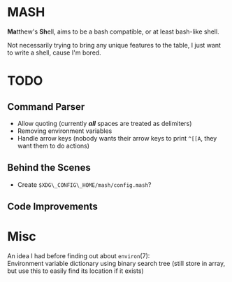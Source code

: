 # MASH
**Ma**tthew's **Sh**ell, aims to be a bash compatible, or at least bash-like shell.

Not necessarily trying to bring any unique features to the table, I just want to write a shell, cause I'm bored.

# TODO

## Command Parser

- Allow quoting (currently ***all*** spaces are treated as delimiters)
- Removing environment variables
- Handle arrow keys (nobody wants their arrow keys to print `^[[A`, they want them to do actions)

## Behind the Scenes

- Create `$XDG\_CONFIG\_HOME/mash/config.mash`?

## Code Improvements

# Misc
An idea I had before finding out about `environ`(7):  
Environment variable dictionary using binary search tree (still store in array, but use this to easily find its location if it exists)
